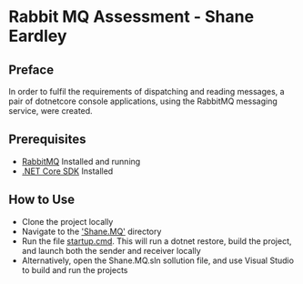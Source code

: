 # Rabbit MQ Assessment - Shane Eardley

## Preface
In order to fulfil the requirements of dispatching and reading messages, a pair of dotnetcore console applications, using the RabbitMQ messaging service, were created.

## Prerequisites
* [RabbitMQ](https://www.rabbitmq.com/download.html) Installed and running
* [.NET Core SDK](https://dotnet.microsoft.com/download) Installed

## How to Use
* Clone the project locally 
* Navigate to the ['Shane.MQ'](./Shane.MQ) directory
* Run the file [startup.cmd](./Shane.MQ/startup.cmd). This will run a dotnet restore, build the project, and launch both the sender and receiver locally
* Alternatively, open the Shane.MQ.sln sollution file, and use Visual Studio to build and run the projects
